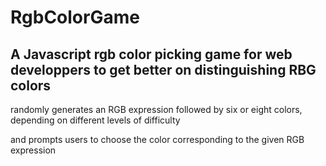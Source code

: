 # RgbColorGame

## A Javascript rgb color picking game for web developpers to get better on distinguishing RBG colors

randomly generates an RGB expression followed by six or eight colors, depending on different levels of difficulty

and prompts users to choose the color corresponding to the given RGB expression
